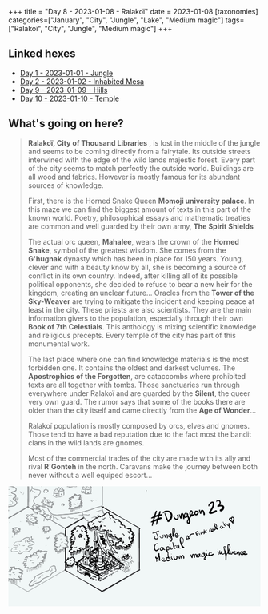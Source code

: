 +++
title = "Day 8 - 2023-01-08 - Ralakoï"
date = 2023-01-08
[taxonomies]
categories=["January", "City", "Jungle", "Lake", "Medium magic"]
tags=["Ralakoï", "City", "Jungle", "Medium magic"]
+++

## Linked hexes
- [Day 1 - 2023-01-01 - Jungle](../day-1)
- [Day 2 - 2023-01-02 - Inhabited Mesa](../day-2)
- [Day 9 - 2023-01-09 - Hills](../day-9)
- [Day 10 - 2023-01-10 - Temple](../day-10)


## What's going on here?
> **Ralakoï, City of Thousand Libraries** , is lost in the middle of the jungle and seems to be coming directly from a fairytale. Its outside streets interwined with the edge of the wild lands majestic forest.
> Every part of the city seems to match perfectly the outside world. Buildings are all wood and fabrics. 
> However is mostly famous for its abundant sources of knowledge.
>
> First, there is the Horned Snake Queen **Momoji university palace**. In this maze we can find the biggest amount of texts in this part of the known world. Poetry, philosophical essays and mathematic treaties are common and well guarded by their own army, **The Spirit Shields**
>
> The actual orc queen, **Mahalee**, wears the crown of the **Horned Snake**, symbol of the greatest wisdom. She comes from the **G'hugnak** dynasty which has been in place for 150 years. Young, clever and with a beauty know by all, she is becoming a source of conflict in its own country. Indeed, after killing all of its possible political opponents, she decided to refuse to bear a new heir for the kingdom, creating an unclear future...
> Oracles from the **Tower of the Sky-Weaver** are trying to mitigate the incident and keeping peace at least in the city. These priests are also scientists. They are the main information givers to the population, especially through their own **Book of 7th Celestials**. This anthology is mixing scientific knowledge and religious precepts. Every temple of the city has part of this monumental work.
>
> The last place where one can find knowledge materials is the most forbidden one. It contains the oldest and darkest volumes. The **Apostrophics of the Forgotten**, are cataccombs where prohibited texts are all together with tombs. Those sanctuaries run through everywhere under Ralakoï and are guarded by the **Silent**, the queer very own guard. The rumor says that some of the books there are older than the city itself and came directly from the **Age of Wonder**...
>
> Ralakoï population is mostly composed by orcs, elves and gnomes. Those tend to have a bad reputation due to the fact most the bandit clans in the wild lands are gnomes. 
>
> Most of the commercial trades of the city are made with its ally and rival **R'Gonteh** in the north. Caravans make the journey between both never without a well equiped escort...

![day8](../day8.jpeg)

